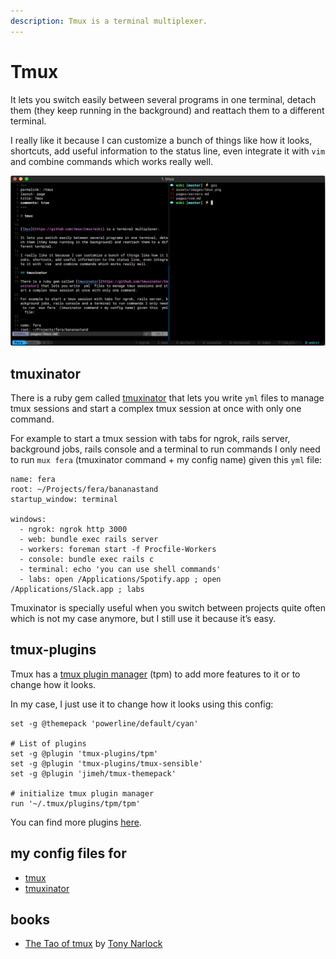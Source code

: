 ```yaml
---
description: Tmux is a terminal multiplexer.
---
```


# Tmux

It lets you switch easily between several programs in one terminal, detach them \(they keep running in the background\) and reattach them to a different terminal.

I really like it because I can customize a bunch of things like how it looks, shortcuts, add useful information to the status line, even integrate it with `vim` and combine commands which works really well.

![](.gitbook/assets/tmux.png)

## tmuxinator

There is a ruby gem called [tmuxinator](https://github.com/tmuxinator/tmuxinator) that lets you write `yml` files to manage tmux sessions and start a complex tmux session at once with only one command.

For example to start a tmux session with tabs for ngrok, rails server, background jobs, rails console and a terminal to run commands I only need to run `mux fera` \(tmuxinator command + my config name\) given this `yml` file:

```text
name: fera
root: ~/Projects/fera/bananastand
startup_window: terminal

windows:
  - ngrok: ngrok http 3000
  - web: bundle exec rails server
  - workers: foreman start -f Procfile-Workers
  - console: bundle exec rails c
  - terminal: echo 'you can use shell commands'
  - labs: open /Applications/Spotify.app ; open /Applications/Slack.app ; labs
```

Tmuxinator is specially useful when you switch between projects quite often which is not my case anymore, but I still use it because it’s easy.  


## tmux-plugins

Tmux has a [tmux plugin manager](https://github.com/tmux-plugins/tpm) \(tpm\) to add more features to it or to change how it looks.

In my case, I just use it to change how it looks using this config:

```text
set -g @themepack 'powerline/default/cyan'

# List of plugins
set -g @plugin 'tmux-plugins/tpm'
set -g @plugin 'tmux-plugins/tmux-sensible'
set -g @plugin 'jimeh/tmux-themepack'

# initialize tmux plugin manager
run '~/.tmux/plugins/tpm/tpm'
```

You can find more plugins [here](https://github.com/tmux-plugins).

## **my config files for**

* [tmux](https://github.com/lucasprag/dotfiles/blob/master/tmux.conf)
* [tmuxinator](https://github.com/lucasprag/dotfiles/tree/master/tmuxinator)

## **books**

* [The Tao of tmux](https://leanpub.com/the-tao-of-tmux/read) by [Tony Narlock](https://github.com/tony)

